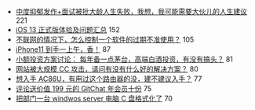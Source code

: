 - [中度抑郁发作+面试被批大龄人生失败，我想，我可能需要大伙儿的人生建议](https://www.v2ex.com/t/602345) 221
- [iOS 13 正式版体验及问题汇总](https://www.v2ex.com/t/602346) 152
- [不联网的情况下，怎么控制一个软件的过期不准使用？](https://www.v2ex.com/t/602583) 105
- [iPhone11 到手一上午，香！](https://www.v2ex.com/t/602487) 87
- [小额投资方案讨论： 每年备一点茅台，高端白酒投资，有没有搞头？](https://www.v2ex.com/t/602390) 81
- [网站被大规模 CC 攻击，请问有没有什么好的解决方案？](https://www.v2ex.com/t/602384) 80
- [想入手 AC86U，有用过这个路由器的没，建不建议入手？](https://www.v2ex.com/t/602375) 77
- [评论送价值 199 元的 GitChat 年会员十份](https://www.v2ex.com/t/602558) 75
- [把部门一台 windwos server 电脑 C 盘格式化了](https://www.v2ex.com/t/602450) 70